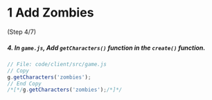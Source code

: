 # 1 Add Zombies
 (Step 4/7)

##### 4. In `game.js`, Add `getCharacters()` function in the `create()` function.

``` javascript
// File: code/client/src/game.js
// Copy
g.getCharacters('zombies');
// End Copy
/*[*/g.getCharacters('zombies');/*]*/
```